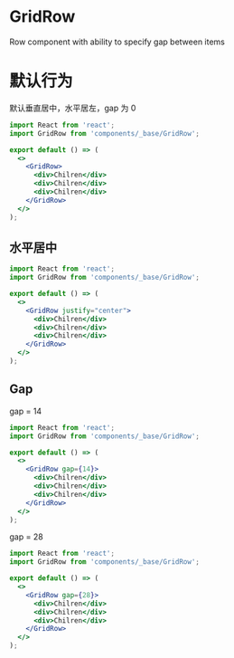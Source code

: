 # GridRow

Row component with ability to specify gap between items

<API src="components/_base/GridRow/index.tsx"></API>

# 默认行为

默认垂直居中，水平居左，gap 为 0

```jsx
import React from 'react';
import GridRow from 'components/_base/GridRow';

export default () => (
  <>
    <GridRow>
      <div>Chilren</div>
      <div>Chilren</div>
      <div>Chilren</div>
    </GridRow>
  </>
);
```

## 水平居中

```jsx
import React from 'react';
import GridRow from 'components/_base/GridRow';

export default () => (
  <>
    <GridRow justify="center">
      <div>Chilren</div>
      <div>Chilren</div>
      <div>Chilren</div>
    </GridRow>
  </>
);
```

## Gap

gap = 14

```jsx
import React from 'react';
import GridRow from 'components/_base/GridRow';

export default () => (
  <>
    <GridRow gap={14}>
      <div>Chilren</div>
      <div>Chilren</div>
      <div>Chilren</div>
    </GridRow>
  </>
);
```

gap = 28

```jsx
import React from 'react';
import GridRow from 'components/_base/GridRow';

export default () => (
  <>
    <GridRow gap={28}>
      <div>Chilren</div>
      <div>Chilren</div>
      <div>Chilren</div>
    </GridRow>
  </>
);
```
